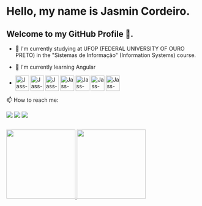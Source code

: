 # Hello, my name is Jasmin Cordeiro.
## Welcome to my GitHub Profile 👋. 

- 🔭 I'm currently studying at UFOP (FEDERAL UNIVERSITY OF OURO PRETO) in the "Sistemas de Informação" (Information Systems) course.  
- 🌱 I'm currently learning Angular  

- <div style="display: inline_block"> 
  <img align="center" alt="Jass-HTML5" width="35" height="40" src="https://cdn.jsdelivr.net/gh/devicons/devicon/icons/html5/html5-original.svg"  />
  <img align="center" alt="Jass-CSS3" width="35" height="40" src="https://cdn.jsdelivr.net/gh/devicons/devicon/icons/css3/css3-original.svg"  />
  <img align="center" alt="Jass-JavaScript" width="35" height="40" src="https://cdn.jsdelivr.net/gh/devicons/devicon/icons/javascript/javascript-original.svg" />
  <img align="center" alt="Jass-Angular" width="36" height="40" src="https://cdn.jsdelivr.net/gh/devicons/devicon/icons/angular/angular-original.svg" />
  <img align="center" alt="Jass-Php" width="36" height="40" src="https://cdn.jsdelivr.net/gh/devicons/devicon/icons/php/php-original.svg" />
  <img align="center" alt="Jass-Java" width="36" height="40" src="https://cdn.jsdelivr.net/gh/devicons/devicon/icons/java/java-original.svg"  />
  <img align="center" alt="Jass-Python" width="36" height="40" src="https://cdn.jsdelivr.net/gh/devicons/devicon/icons/python/python-original.svg"  />
  
  
</div>

 📫 How to reach me:    
<div>
  
  <a href = "https://www.linkedin.com/in/jasmincordeiro/" target="_blank"><img align="center" loading="lazy" src= "https://img.shields.io/badge/-LinkedIn-%230077B5?style=for-the-badge&logo=linkedin&logoColor=white" target="_blank"></a> 
  <a href = "https://www.instagram.com/jasmincordeiro/" target="_blank"><img align="center" loading="lazy" src= "https://img.shields.io/badge/-Instagram-%23E4405F?style=for-the-badge&logo=instagram&logoColor=white" target="_blank"></a> 
  <a href = "mailto:jasmincordeiro12@gmail.com"><img align="center" loading="lazy" src="https://img.shields.io/badge/Gmail-D14836?style=for-the-badge&logo=gmail&logoColor=white" target="_blank"></a>
</div>
 <br/>
<div>
<a href="https://github.com/JasminCordeiro">
<img loading="lazy" height="180em" src="https://github-readme-stats.vercel.app/api/top-langs/?username=JasminCordeiro&layout=compact&langs_count=7&theme=dracula"/>
<img loading="lazy" height="180em" src="https://github-readme-stats.vercel.app/api?username=JasminCordeiro&show_icons=true&theme=dracula&include_all_commits=true&count_private=true"/>
</div>   

